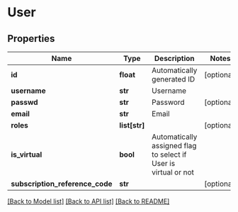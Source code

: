 # User

## Properties
Name | Type | Description | Notes
------------ | ------------- | ------------- | -------------
**id** | **float** | Automatically generated ID | [optional] 
**username** | **str** | Username | 
**passwd** | **str** | Password | [optional] 
**email** | **str** | Email | 
**roles** | **list[str]** |  | [optional] 
**is_virtual** | **bool** | Automatically assigned flag to select if User is virtual or not | 
**subscription_reference_code** | **str** |  | [optional] 

[[Back to Model list]](../README.md#documentation-for-models) [[Back to API list]](../README.md#documentation-for-api-endpoints) [[Back to README]](../README.md)


